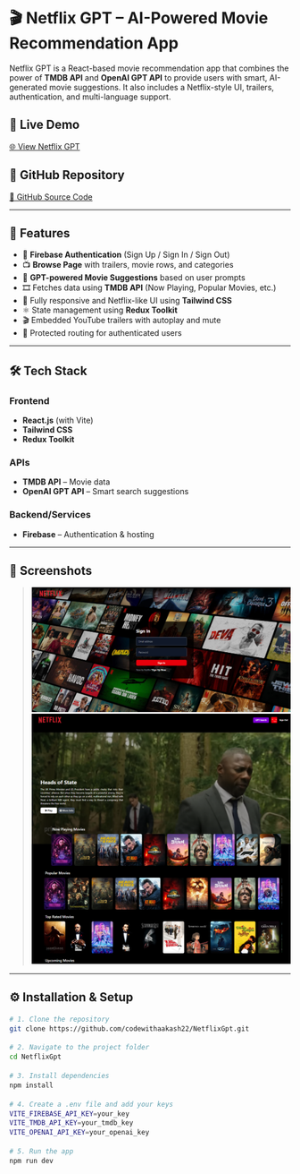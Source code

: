 # 🎬 Netflix GPT – AI-Powered Movie Recommendation App

Netflix GPT is a React-based movie recommendation app that combines the power of **TMDB API** and **OpenAI GPT API** to provide users with smart, AI-generated movie suggestions. It also includes a Netflix-style UI, trailers, authentication, and multi-language support.

## 🔗 Live Demo
[🌐 View Netflix GPT](https://netflixgpt-a6707.web.app/)

## 📁 GitHub Repository
[📂 GitHub Source Code](https://github.com/codewithaakash22/NetflixGpt)

---

## 🚀 Features

- 🔐 **Firebase Authentication** (Sign Up / Sign In / Sign Out)
- 📺 **Browse Page** with trailers, movie rows, and categories
- 🤖 **GPT-powered Movie Suggestions** based on user prompts
- 🎞️ Fetches data using **TMDB API** (Now Playing, Popular Movies, etc.)
- 📱 Fully responsive and Netflix-like UI using **Tailwind CSS**
- ⚛️ State management using **Redux Toolkit**
- 🎬 Embedded YouTube trailers with autoplay and mute
- 🔄 Protected routing for authenticated users

---

## 🛠️ Tech Stack

### Frontend
- **React.js** (with Vite)
- **Tailwind CSS**
- **Redux Toolkit**

### APIs
- **TMDB API** – Movie data
- **OpenAI GPT API** – Smart search suggestions

### Backend/Services
- **Firebase** – Authentication & hosting

---

## 📸 Screenshots

> ![alt text](image.png)
> ![alt text](image-1.png)

---

## ⚙️ Installation & Setup

```bash
# 1. Clone the repository
git clone https://github.com/codewithaakash22/NetflixGpt.git

# 2. Navigate to the project folder
cd NetflixGpt

# 3. Install dependencies
npm install

# 4. Create a .env file and add your keys
VITE_FIREBASE_API_KEY=your_key
VITE_TMDB_API_KEY=your_tmdb_key
VITE_OPENAI_API_KEY=your_openai_key

# 5. Run the app
npm run dev

